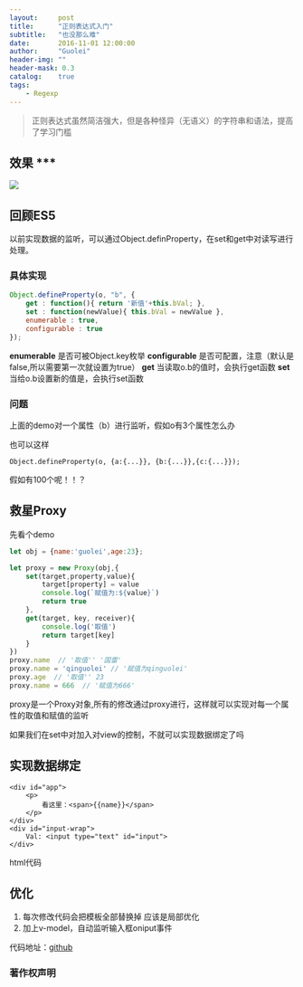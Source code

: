 ```yaml
---
layout:     post
title:      "正则表达式入门"
subtitle:   "也没那么难"
date:       2016-11-01 12:00:00
author:     "Guolei"
header-img: ""
header-mask: 0.3
catalog:    true
tags:
    - Regexp
---
```


> 正则表达式虽然简洁强大，但是各种怪异（无语义）的字符串和语法，提高了学习门槛

## 效果 ***

![](http://www.qinguolei.com/img/in-post/proxy/proxy.gif)

## 回顾ES5

以前实现数据的监听，可以通过Object.definProperty，在set和get中对读写进行处理。

### 具体实现

```js
Object.defineProperty(o, "b", {
	get : function(){ return '新值'+this.bVal; },
    set : function(newValue){ this.bVal = newValue },
    enumerable : true,
    configurable : true
});

```

**enumerable** 是否可被Object.key枚举
**configurable** 是否可配置，注意（默认是false,所以需要第一次就设置为true）
**get** 当读取o.b的值时，会执行get函数
**set** 当给o.b设置新的值是，会执行set函数

### 问题

上面的demo对一个属性（b）进行监听，假如o有3个属性怎么办

也可以这样

```
Object.defineProperty(o, {a:{...}}, {b:{...}},{c:{...}});
```
假如有100个呢！！？

## 救星Proxy

先看个demo
```js
let obj = {name:'guolei',age:23};

let proxy = new Proxy(obj,{
	set(target,property,value){
		target[property] = value
		console.log(`赋值为:${value}`)
		return true
	},
	get(target, key, receiver){
		console.log('取值')
		return target[key]
	}
})
proxy.name  // '取值'' '国雷'
proxy.name = 'qinguolei' // '赋值为qinguolei'
proxy.age  // '取值'' 23
proxy.name = 666  // '赋值为666'

```
proxy是一个Proxy对象,所有的修改通过proxy进行，这样就可以实现对每一个属性的取值和赋值的监听

如果我们在set中对加入对view的控制，不就可以实现数据绑定了吗

## 实现数据绑定




```
<div id="app">
	<p>
		看这里：<span>{{name}}</span>
	</p>
</div>
<div id="input-wrap">
	Val: <input type="text" id="input">
</div>
```
html代码

## 优化

1. 每次修改代码会把模板全部替换掉 应该是局部优化
2. 加上v-model，自动监听输入框oniput事件



代码地址：[github](https://github.com/thunderqin/reg-demo)

### 著作权声明


